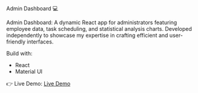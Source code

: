 Admin Dashboard 💻

Admin Dashboard: A dynamic React app for administrators featuring employee data, task scheduling, and statistical analysis charts. Developed independently to showcase my expertise in crafting efficient and user-friendly interfaces.

Build with:
- React
- Material UI


👉 Live Demo: [Live Demo](https://linahnidenko.github.io/dashboard-app-admin/)
